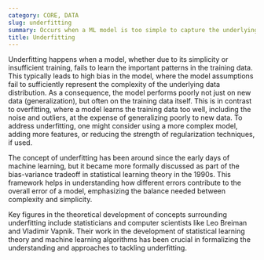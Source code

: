 ```yaml
---
category: CORE, DATA
slug: underfitting
summary: Occurs when a ML model is too simple to capture the underlying pattern of the data it is trained on, resulting in poor performance on both training and testing datasets.
title: Underfitting
---
```


Underfitting happens when a model, whether due to its simplicity or insufficient training, fails to learn the important patterns in the training data. This typically leads to high bias in the model, where the model assumptions fail to sufficiently represent the complexity of the underlying data distribution. As a consequence, the model performs poorly not just on new data (generalization), but often on the training data itself. This is in contrast to overfitting, where a model learns the training data too well, including the noise and outliers, at the expense of generalizing poorly to new data. To address underfitting, one might consider using a more complex model, adding more features, or reducing the strength of regularization techniques, if used.

The concept of underfitting has been around since the early days of machine learning, but it became more formally discussed as part of the bias-variance tradeoff in statistical learning theory in the 1990s. This framework helps in understanding how different errors contribute to the overall error of a model, emphasizing the balance needed between complexity and simplicity.

Key figures in the theoretical development of concepts surrounding underfitting include statisticians and computer scientists like Leo Breiman and Vladimir Vapnik. Their work in the development of statistical learning theory and machine learning algorithms has been crucial in formalizing the understanding and approaches to tackling underfitting.